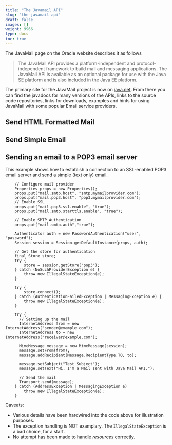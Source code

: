 ```yaml
---
title: "The Javamail API"
slug: "the-javamail-api"
draft: false
images: []
weight: 9966
type: docs
toc: true
---
```




The JavaMail page on the Oracle website describes it as follows

> The JavaMail API provides a platform-independent and protocol-independent framework to build mail and messaging applications. The JavaMail API is available as an optional package for use with the Java SE platform and is also included in the Java EE platform.

The primary site for the JavaMail project is now on [java.net][1]. From there you can find the javadocs for many versions of the APIs, links to the source code repositories, links for downloads, examples and hints for using JavaMail with some popular Email service providers.


  [1]: https://java.net/projects/javamail/pages/Home

## Send HTML Formatted Mail


## Send Simple Email


## Sending an email to a POP3 email server
This example shows how to establish a connection to an SSL-enabled POP3 email server and send a simple (text only) email.  

        // Configure mail provider
        Properties props = new Properties();
        props.put("mail.smtp.host", "smtp.mymailprovider.com");
        props.put("mail.pop3.host", "pop3.mymailprovider.com");
        // Enable SSL
        props.put("mail.pop3.ssl.enable", "true");
        props.put("mail.smtp.starttls.enable", "true");

        // Enable SMTP Authentication
        props.put("mail.smtp.auth","true");

        Authenticator auth = new PasswordAuthentication("user", "password");
        Session session = Session.getDefaultInstance(props, auth);

        // Get the store for authentication
        final Store store;
        try {
            store = session.getStore("pop3");
        } catch (NoSuchProviderException e) {
            throw new IllegalStateException(e);
        }

        try {
            store.connect();
        } catch (AuthenticationFailedException | MessagingException e) {
            throw new IllegalStateException(e);
        }
        
        try {
          // Setting up the mail
          InternetAddress from = new InternetAddress("sender@example.com");
          InternetAddress to = new InternetAddress("receiver@example.com");

          MimeMessage message = new MimeMessage(session);
          message.setFrom(from);
          message.addRecipient(Message.RecipientType.TO, to);

          message.setSubject("Test Subject");
          message.setText("Hi, I'm a Mail sent with Java Mail API.");

          // Send the mail
          Transport.send(message);
        } catch (AddressException | MessagingException e)
            throw new IllegalStateException(e);
        } 

Caveats:

  - Various details have been hardwired into the code above for illustration purposes.
  - The exception handling is NOT examplary.  The `IllegalStateException` is a bad choice, for a start.
  - No attempt has been made to handle *resources* correctly.


